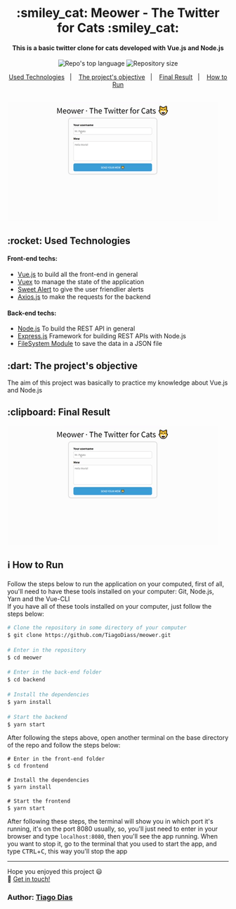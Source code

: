 <h1 align="center">
  :smiley_cat: Meower - The Twitter for Cats :smiley_cat: <br>
</h1>

<h4 align="center">
  This is a basic twitter clone for cats developed with Vue.js and Node.js
</h4>

<p align="center">
  <img alt="Repo's top language" src="https://img.shields.io/static/v1?label=Main%20technologies&message=Vue.js%20and%20Node.js&style=for-the-badge&color=24B36B&labelColor=000000">
  <img alt="Repository size" src="https://img.shields.io/static/v1?label=Repo%20size&message=1.2%20MB&style=for-the-badge&color=24B36B&labelColor=000000">
</p>

<p align="center">
  <a href="#technologies">Used Technologies</a>&nbsp;&nbsp;&nbsp;|&nbsp;&nbsp;&nbsp;
  <a href="#objective">The project's objective</a>&nbsp;&nbsp;&nbsp;|&nbsp;&nbsp;&nbsp;
  <a href="#final-result">Final Result</a>&nbsp;&nbsp;&nbsp;|&nbsp;&nbsp;&nbsp;
  <a href="#how-to-use">How to Run</a>
</p>

&nbsp;&nbsp;&nbsp;&nbsp;&nbsp;&nbsp;&nbsp;&nbsp;&nbsp;
&nbsp;&nbsp;&nbsp;&nbsp;&nbsp;&nbsp;&nbsp;&nbsp;&nbsp;
&nbsp;&nbsp;&nbsp;&nbsp;&nbsp;&nbsp;&nbsp;&nbsp;&nbsp;
&nbsp;&nbsp;&nbsp;&nbsp;&nbsp;&nbsp;&nbsp;&nbsp;&nbsp;
&nbsp;&nbsp;&nbsp;&nbsp;&nbsp;&nbsp;&nbsp;&nbsp;&nbsp;
&nbsp;&nbsp;&nbsp;&nbsp;&nbsp;&nbsp;&nbsp;&nbsp;&nbsp;
&nbsp;&nbsp;&nbsp;&nbsp;![](Preview.gif)

<h2 id="techonologies" name="technologies">
  :rocket: Used Technologies
</h2>

#### Front-end techs:
- [Vue.js](https://br.vuejs.org) to build all the front-end in general
- [Vuex](https://vuex.vuejs.org) to manage the state of the application
- [Sweet Alert](https://sweetalert.js.org/) to give the user friendlier alerts
- [Axios.js](https://github.com/axios/axios) to make the requests for the backend

#### Back-end techs:
- [Node.js](https://nodejs.org/en/) To build the REST API in general
- [Express.js](https://expressjs.com/) Framework for building REST APIs with Node.js
- [FileSystem Module](https://nodejs.org/api/fs.html) to save the data in a JSON file


<h2 id="objective" name="objective">
  :dart: The project's objective
</h2>

The aim of this project was basically to practice my knowledge about Vue.js and Node.js

<h2 id="final-result" name="final-result">
  :clipboard: Final Result
</h2>

![](Preview.gif)


<h2 id="how-to-use" name="how-to-use">

  :information_source: How to Run
</h2>

Follow the steps below to run the application on your computed, first of all, you'll need to have these tools installed on your computer: Git, Node.js, Yarn and the Vue-CLI<br>
If you have all of these tools installed on your computer, just follow the steps below:

```bash
# Clone the repository in some directory of your computer
$ git clone https://github.com/TiagoDiass/meower.git

# Enter in the repository
$ cd meower

# Enter in the back-end folder
$ cd backend

# Install the dependencies
$ yarn install

# Start the backend
$ yarn start
```

After following the steps above, open another terminal on the base directory of the repo and follow the steps below:
```
# Enter in the front-end folder
$ cd frontend

# Install the dependencies
$ yarn install

# Start the frontend
$ yarn start
```

After following these steps, the terminal will show you in which port it's running, it's on the port 8080 usually, so, you'll just need to enter in your browser and
type `localhost:8080`, then you'll see the app running. When you want to stop it, go to the terminal that you used to start the app, and type <kbd>CTRL</kbd>+<kbd>C</kbd>,
this way you'll stop the app

---

Hope you enjoyed this project :smiley:<br>
:wave: [Get in touch!](https://www.linkedin.com/in/tiagodiass)

### Author: [Tiago Dias](https://tiagodiass.github.io)

